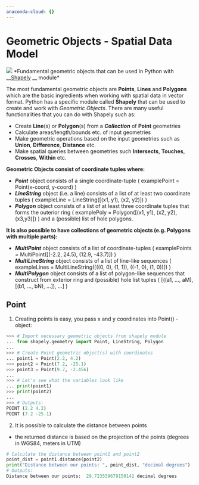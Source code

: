 ```yaml
---
anaconda-cloud: {}
---
```


# Geometric Objects - Spatial Data Model

<img src="http://www.helsinki.fi/science/accessibility/maintenance/Kuvia/SpatialDataModel.PNG">
*Fundamental geometric objects that can be used in Python with __<a href="http://toblerity.org/shapely/manual.html">Shapely</a> __ module*


The most fundamental geometric objects are __Points__, __Lines__ and __Polygons__ which are the basic ingredients when working with spatial data in vector format. 
Python has a specific module called **Shapely** that can be used to create and work with *Geometric Objects*. 
There are many useful functionalities that you can do with Shapely such as:

  - Create __Line__(s) or __Polygon__(s) from a __*Collection*__ of __Point__ geometries
  - Calculate areas/length/bounds etc. of input geometries
  - Make geometric operations based on the input geometries such as __Union__, __Difference__, __Distance__ etc.
  - Make spatial queries between geometries such __Intersects__, __Touches__, __Crosses__, __Within__ etc.
  
__Geometric Objects consist of coordinate tuples where:__

  - *__Point__* object consists of a single coordinate-tuple ( examplePoint = Point(x-coord, y-coord) )
  - *__LineString__* object (i.e. a line) consists of a list of at least two coordinate tuples ( exampleLine = LineString([(x1, y1), (x2, y2)]) )
  - *__Polygon__* object consists of a list of at least three coordinate tuples that forms the outerior ring ( examplePoly = Polygon([(x1, y1), (x2, y2), (x3,y3)]) ) and a (possible) list of hole polygons. 
  
__It is also possible to have collections of geometric objects (e.g. Polygons with multiple parts):__
  
  - *__MultiPoint__* object consists of a list of coordinate-tuples ( examplePoints = MultiPoint([(-2.2, 24.5), (12.9, -43.7)]) )
  - *__MultiLineString__* object consists of a list of line-like sequences ( exampleLines = MultiLineString([((0, 0), (1, 1)), ((-1, 0), (1, 0))]) )
  - *__MultiPolygon__* object consists of a list of polygon-like sequences that construct from exterior ring and (possible) hole list tuples ( [((a1, ..., aM), [(b1, ..., bN), ...]), ...] )

## Point

1. Creating points is easy, you pass x and y coordinates into Point() -object:

```python
>>> # Import necessary geometric objects from shapely module
... from shapely.geometry import Point, LineString, Polygon
...
>>> # Create Point geometric object(s) with coordinates
... point1 = Point(2.2, 4.2)
>>> point2 = Point(7.2, -25.1)
>>> point3 = Point(9.7, -2.456)
...
>>> # Let's see what the variables look like
... print(point1)
>>> print(point2)
...
>>> # Outputs:
POINT (2.2 4.2)
POINT (7.2 -25.1)
```

2. It is possible to calculate the distance between points 
  - the returned distance is based on the projection of the points (degrees in WGS84, meters in UTM)

```python
# Calculate the distance between point1 and point2
point_dist = point1.distance(point2)
print("Distance between our points: ", point_dist, "decimal degrees")
# Outputs:
Distance between our points:  29.723559679150142 decimal degrees
```
